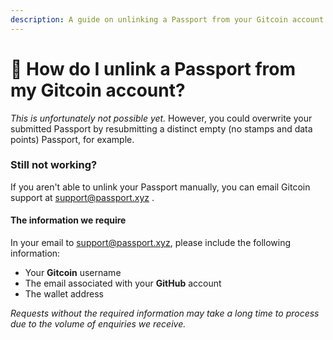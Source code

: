 ```yaml
---
description: A guide on unlinking a Passport from your Gitcoin account.
---
```


# 🤔 How do I unlink a Passport from my Gitcoin account?

_This is unfortunately not possible yet._ However, you could overwrite your submitted Passport by resubmitting a distinct empty (no stamps and data points) Passport, for example.

### Still not working?

If you aren't able to unlink your Passport manually, you can email Gitcoin support at [support@passport.xyz](mailto:support@passport.xyz) .

#### The information we require

In your email to [support@passport.xyz](mailto:support@passport.xyz), please include the following information:

* Your **Gitcoin** username
* The email associated with your **GitHub** account
* The wallet address

_Requests without the required information may take a long time to process due to the volume of enquiries we receive._
